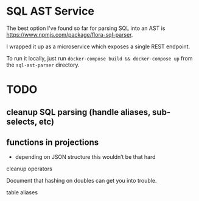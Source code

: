 # SQL AST Service

The best option I've found so far for parsing SQL into an AST is https://www.npmjs.com/package/flora-sql-parser.

I wrapped it up as a microservice which exposes a single REST endpoint.

To run it locally, just run `docker-compose build && docker-compose up` from the `sql-ast-parser` directory.

# TODO

## cleanup SQL parsing (handle aliases, sub-selects, etc)

## functions in projections
* depending on JSON structure this wouldn’t be that hard

cleanup operators

Document that hashing on doubles can get you into trouble.

table aliases

